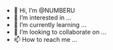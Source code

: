 - 👋 Hi, I’m @NUMBERU
- 👀 I’m interested in ...
- 🌱 I’m currently learning ...
- 💞️ I’m looking to collaborate on ...
- 📫 How to reach me ...

<!---
NUMBERU/NUMBERU is a ✨ special ✨ repository because its `README.md` (this file) appears on your GitHub profile.
You can click the Preview link to take a look at your changes.
--->
